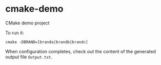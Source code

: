 # cmake-demo
CMake demo project

To run it:
```
cmake -DBRAND=[branda|brandb|brandc]
```

When configuration completes, check out the content of the generated output file `Output.txt`.
